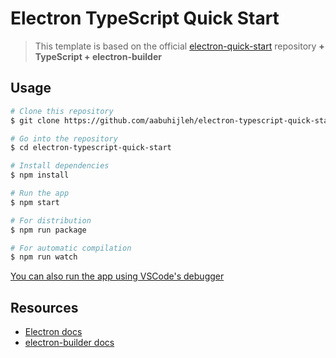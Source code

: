 # Electron TypeScript Quick Start

> This template is based on the official [electron-quick-start](https://github.com/electron/electron-quick-start) repository **+ TypeScript + electron-builder**

## Usage

```sh
# Clone this repository
$ git clone https://github.com/aabuhijleh/electron-typescript-quick-start

# Go into the repository
$ cd electron-typescript-quick-start

# Install dependencies
$ npm install

# Run the app
$ npm start

# For distribution
$ npm run package

# For automatic compilation
$ npm run watch
```

[You can also run the app using VSCode's debugger](https://www.electronjs.org/docs/tutorial/debugging-main-process-vscode)

## Resources

- [Electron docs](https://www.electronjs.org/docs)
- [electron-builder docs](https://www.electron.build)
